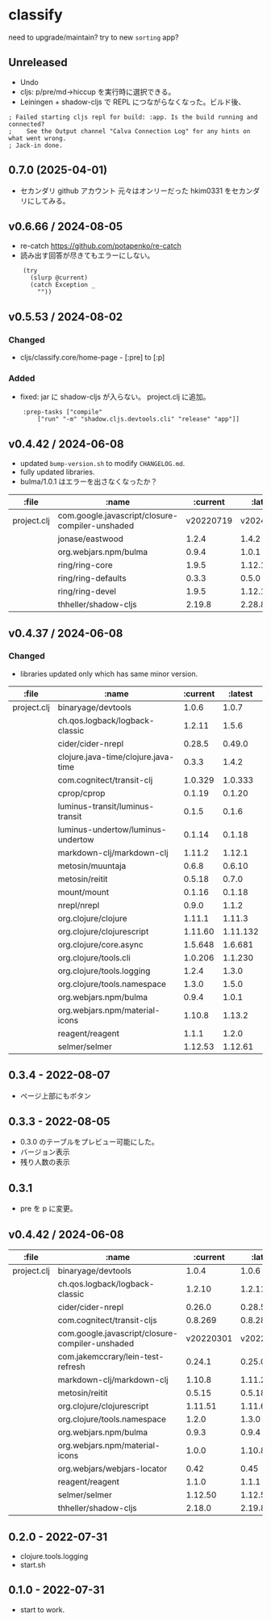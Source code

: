 # classify

need to upgrade/maintain? try to new `sorting` app?

## Unreleased

- Undo
- cljs: p/pre/md->hiccup を実行時に選択できる。
- Leiningen + shadow-cljs で REPL につながらなくなった。ビルド後、
```
; Failed starting cljs repl for build: :app. Is the build running and connected?
;    See the Output channel "Calva Connection Log" for any hints on what went wrong.
; Jack-in done.

```

## 0.7.0 (2025-04-01)

- セカンダリ github アカウント
  元々はオンリーだった hkim0331 をセカンダリにしてみる。

## v0.6.66 / 2024-08-05
- re-catch
  https://github.com/potapenko/re-catch
- 読み出す回答が尽きてもエラーにしない。
```
    (try
      (slurp @current)
      (catch Exception _
        ""))
```

## v0.5.53 / 2024-08-02
### Changed
- cljs/classify.core/home-page - [:pre] to [:p]
### Added
- fixed: jar に shadow-cljs が入らない。
  project.clj に追加。
```
    :prep-tasks ["compile"
        ["run" "-m" "shadow.cljs.devtools.cli" "release" "app"]]
```

## v0.4.42 / 2024-06-08
- updated `bump-version.sh` to modify `CHANGELOG.md`.
- fully updated libraries.
- bulma/1.0.1 はエラーを出さなくなったか？

| :file       | :name                                           | :current  | :latest   |
|------------ | ----------------------------------------------- | --------- | ----------|
| project.clj | com.google.javascript/closure-compiler-unshaded | v20220719 | v20240317 |
|             | jonase/eastwood                                 | 1.2.4     | 1.4.2     |
|             | org.webjars.npm/bulma                           | 0.9.4     | 1.0.1     |
|             | ring/ring-core                                  | 1.9.5     | 1.12.1    |
|             | ring/ring-defaults                              | 0.3.3     | 0.5.0     |
|             | ring/ring-devel                                 | 1.9.5     | 1.12.1    |
|             | thheller/shadow-cljs                            | 2.19.8    | 2.28.8    |


## v0.4.37 / 2024-06-08

### Changed
- libraries updated only which has same minor version.

| :file       | :name                                           | :current  | :latest   |
|------------ | ----------------------------------------------- | --------- | ----------|
| project.clj | binaryage/devtools                              | 1.0.6     | 1.0.7     |
|             | ch.qos.logback/logback-classic                  | 1.2.11    | 1.5.6     |
|             | cider/cider-nrepl                               | 0.28.5    | 0.49.0    |
|             | clojure.java-time/clojure.java-time             | 0.3.3     | 1.4.2     |
|             | com.cognitect/transit-clj                       | 1.0.329   | 1.0.333   |
|             | cprop/cprop                                     | 0.1.19    | 0.1.20    |
|             | luminus-transit/luminus-transit                 | 0.1.5     | 0.1.6     |
|             | luminus-undertow/luminus-undertow               | 0.1.14    | 0.1.18    |
|             | markdown-clj/markdown-clj                       | 1.11.2    | 1.12.1    |
|             | metosin/muuntaja                                | 0.6.8     | 0.6.10    |
|             | metosin/reitit                                  | 0.5.18    | 0.7.0     |
|             | mount/mount                                     | 0.1.16    | 0.1.18    |
|             | nrepl/nrepl                                     | 0.9.0     | 1.1.2     |
|             | org.clojure/clojure                             | 1.11.1    | 1.11.3    |
|             | org.clojure/clojurescript                       | 1.11.60   | 1.11.132  |
|             | org.clojure/core.async                          | 1.5.648   | 1.6.681   |
|             | org.clojure/tools.cli                           | 1.0.206   | 1.1.230   |
|             | org.clojure/tools.logging                       | 1.2.4     | 1.3.0     |
|             | org.clojure/tools.namespace                     | 1.3.0     | 1.5.0     |
|             | org.webjars.npm/bulma                           | 0.9.4     | 1.0.1     |
|             | org.webjars.npm/material-icons                  | 1.10.8    | 1.13.2    |
|             | reagent/reagent                                 | 1.1.1     | 1.2.0     |
|             | selmer/selmer                                   | 1.12.53   | 1.12.61   |



## 0.3.4 - 2022-08-07
- ページ上部にもボタン

## 0.3.3 - 2022-08-05
- 0.3.0 のテーブルをプレビュー可能にした。
- バージョン表示
- 残り人数の表示

## 0.3.1
- pre を p に変更。

## v0.4.42 / 2024-06-08

|       :file |                                           :name |  :current |   :latest |
|-------------|-------------------------------------------------|-----------|-----------|
| project.clj |                              binaryage/devtools |     1.0.4 |     1.0.6 |
|             |                  ch.qos.logback/logback-classic |    1.2.10 |    1.2.11 |
|             |                               cider/cider-nrepl |    0.26.0 |    0.28.5 |
|             |                      com.cognitect/transit-cljs |   0.8.269 |   0.8.280 |
|             | com.google.javascript/closure-compiler-unshaded | v20220301 | v20220719 |
|             |               com.jakemccrary/lein-test-refresh |    0.24.1 |    0.25.0 |
|             |                       markdown-clj/markdown-clj |    1.10.8 |    1.11.2 |
|             |                                  metosin/reitit |    0.5.15 |    0.5.18 |
|             |                       org.clojure/clojurescript |   1.11.51 |   1.11.60 |
|             |                     org.clojure/tools.namespace |     1.2.0 |     1.3.0 |
|             |                           org.webjars.npm/bulma |     0.9.3 |     0.9.4 |
|             |                  org.webjars.npm/material-icons |     1.0.0 |    1.10.8 |
|             |                     org.webjars/webjars-locator |      0.42 |      0.45 |
|             |                                 reagent/reagent |     1.1.0 |     1.1.1 |
|             |                                   selmer/selmer |   1.12.50 |   1.12.53 |
|             |                            thheller/shadow-cljs |    2.18.0 |    2.19.8 |


## 0.2.0 - 2022-07-31
- clojure.tools.logging
- start.sh

## 0.1.0 - 2022-07-31
- start to work.
